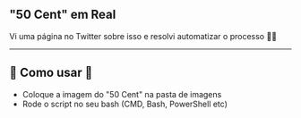## "50 Cent" em Real

Vi uma página no Twitter sobre isso e resolvi automatizar o processo 🤙🤙

---

## 🔨 Como usar 🔨


- Coloque a imagem do "50 Cent" na pasta de imagens
- Rode o script no seu bash (CMD, Bash, PowerShell etc)